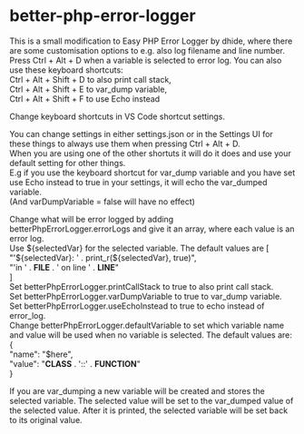 # better-php-error-logger

This is a small modification to Easy PHP Error Logger by dhide, where there are some customisation options to e.g. also log filename and line number.  
Press Ctrl + Alt + D when a variable is selected to error log.
You can also use these keyboard shortcuts:  
                Ctrl + Alt + Shift + D to also print call stack,                 
                Ctrl + Alt + Shift + E to var_dump variable,  
                Ctrl + Alt + Shift + F to use Echo instead  

Change keyboard shortcuts in VS Code shortcut settings.

You can change settings in either settings.json or in the Settings UI for these things to always use them when pressing Ctrl + Alt + D.  
When you are using one of the other shortuts it will do it does and use your default setting for other things.  
E.g if you use the keyboard shortcut for var_dump variable and you have set use Echo instead to true in your settings, it will echo the var_dumped variable.  
(And varDumpVariable = false will have no effect)

Change what will be error logged by adding betterPhpErrorLogger.errorLogs and give it an array, where each value is an error log.  
Use ${selectedVar} for the selected variable.  
The default values are  
                    [  
                        "'${selectedVar}: ' . print_r(${selectedVar}, true)",  
                        "'in ' . __FILE__ . ' on line ' . __LINE__"  
                    ]  
Set betterPhpErrorLogger.printCallStack to true to also print call stack.  
Set betterPhpErrorLogger.varDumpVariable to true to var_dump variable.  
Set betterPhpErrorLogger.useEchoInstead to true to echo instead of error_log.  
Change betterPhpErrorLogger.defaultVariable to set which variable name and value will be used when no variable is selected. The default values are:  
                    {  
                        "name": "$here",  
                        "value": "__CLASS__ . '::' . __FUNCTION__"  
                    }  

If you are var_dumping a new variable will be created and stores the selected variable. The selected value will be set to the var_dumped value of the selected value.
After it is printed, the selected variable will be set back to its original value.   
